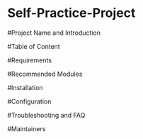# Self-Practice-Project
#Project Name and Introduction

#Table of Content

#Requirements

#Recommended Modules

#Installation

#Configuration

#Troubleshooting and FAQ

#Maintainers

